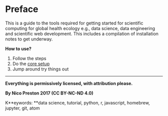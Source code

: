 # Preface

This is a guide to the tools required for getting started for scientific computing for global health ecology e.g., data science, data engineering and scientific web development. This includes a compilation of installation notes to get underway.

**How to use?**

1. Follow the steps
2. Do the [core setup](#)
3. Jump around try things out

---

**Everything is permissively licensed, with attribution please.**

**By Nico Preston 2017 \(CC BY-NC-ND 4.0\)**

K**eywords: **data science, tutorial, python, r, javascript, homebrew, jupyter, git, atom

